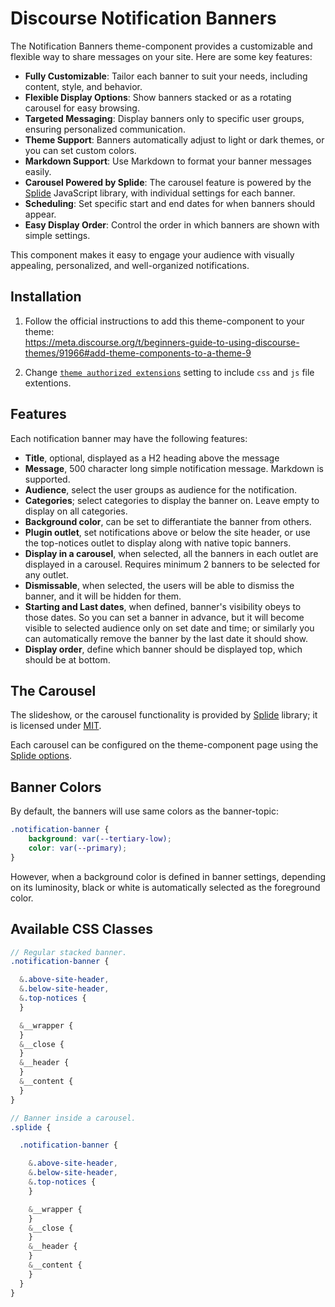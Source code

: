 # Discourse Notification Banners

The Notification Banners theme-component provides a customizable and flexible way to share messages on your site. Here are some key features:

* **Fully Customizable**: Tailor each banner to suit your needs, including content, style, and behavior.
* **Flexible Display Options**: Show banners stacked or as a rotating carousel for easy browsing.
* **Targeted Messaging**: Display banners only to specific user groups, ensuring personalized communication.
* **Theme Support**: Banners automatically adjust to light or dark themes, or you can set custom colors.
* **Markdown Support**: Use Markdown to format your banner messages easily.
* **Carousel Powered by Splide**: The carousel feature is powered by the [Splide](https://splidejs.com/) JavaScript library, with individual settings for each banner.
* **Scheduling**: Set specific start and end dates for when banners should appear.
* **Easy Display Order**: Control the order in which banners are shown with simple settings.

This component makes it easy to engage your audience with visually appealing, personalized, and well-organized notifications.

## Installation

1. Follow the official instructions to add this theme-component to your theme:  
<https://meta.discourse.org/t/beginners-guide-to-using-discourse-themes/91966#add-theme-components-to-a-theme-9>

2. Change [`theme authorized extensions`](/admin/site_settings/category/files?filter=theme%20authorized%20extensions) setting to include `css` and `js` file extentions.

## Features

Each notification banner may have the following features:

* **Title**, optional, displayed as a H2 heading above the message
* **Message**, 500 character long simple notification message. Markdown is supported.
* **Audience**, select the user groups as audience for the notification.
* **Categories**; select categories to display the banner on. Leave empty to display on all categories.
* **Background color**, can be set to differantiate the banner from others.
* **Plugin outlet**, set notifications above or below the site header, or use the top-notices outlet to display along with native topic banners.
* **Display in a carousel**, when selected, all the banners in each outlet are displayed in a carousel. Requires minimum 2 banners to be selected for any outlet.
* **Dismissable**, when selected, the users will be able to dismiss the banner, and it will be hidden for them.
* **Starting and Last dates**, when defined, banner's visibility obeys to those dates. So you can set a banner in advance, but it will become visible to selected audience only on set date and time; or similarly you can automatically remove the banner by the last date it should show.
* **Display order**, define which banner should be displayed top, which should be at bottom.

## The Carousel

The slideshow, or the carousel functionality is provided by [Splide](https://splidejs.com/) library; it is licensed under [MIT](https://github.com/Splidejs/splide/blob/d7e1f08e6b4f4b02a7c6ccbfbeb2d569d85715e6/LICENSE).

Each carousel can be configured on the theme-component page using the [Splide options](https://splidejs.com/guides/options/).

## Banner Colors

By default, the banners will use same colors as the banner-topic:

```scss
.notification-banner {
    background: var(--tertiary-low);
    color: var(--primary);
}
```

However, when a background color is defined in banner settings, depending on its luminosity, black or white is automatically selected as the foreground color.

## Available CSS Classes

```scss
// Regular stacked banner.
.notification-banner {

  &.above-site-header,
  &.below-site-header,
  &.top-notices {
  }

  &__wrapper {
  }
  &__close {
  }
  &__header {
  }
  &__content {
  }
}

// Banner inside a carousel.
.splide {

  .notification-banner {

    &.above-site-header,
    &.below-site-header,
    &.top-notices {
    }

    &__wrapper {
    }
    &__close {
    }
    &__header {
    }
    &__content {
    }
  }
}
```
